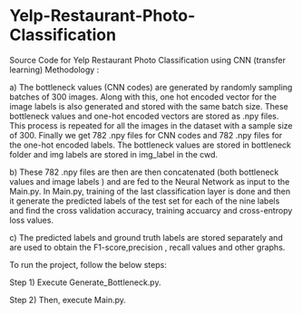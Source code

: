 # Yelp-Restaurant-Photo-Classification
Source Code for Yelp Restaurant Photo Classification using CNN (transfer learning)
Methodology :

a) The bottleneck values (CNN codes) are generated by randomly sampling batches of 300 images. Along with this, one hot encoded vector for the image labels is also generated and stored with the same batch size. These bottleneck values and one-hot encoded vectors are stored as .npy files. This process is repeated for all the images in the dataset with a sample size of 300. Finally we get 782 .npy files for CNN codes and 782 .npy files for the one-hot encoded labels. The bottleneck values are stored in bottleneck folder and img labels are stored in img_label in the cwd.

b) These 782 .npy files are then are then concatenated (both bottleneck values and image labels ) and are fed to the Neural Network as input to the Main.py. In Main.py, training of the last classification layer is done and then it generate the predicted labels of the test set for each of the nine labels and find the cross validation accuracy, training accuarcy and cross-entropy loss values.

c) The predicted labels and ground truth labels are stored separately and are used to obtain the F1-score,precision , recall values and other graphs.

To run the project, follow the below steps:

Step 1) Execute Generate_Bottleneck.py.

Step 2) Then, execute Main.py.
